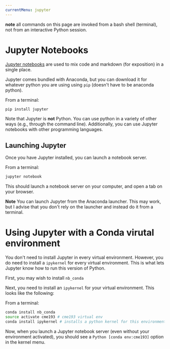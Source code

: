 ```yaml
---
currentMenu: jupyter
---
```

**note** all commands on this page are invoked from a bash shell (terminal), not from an interactive Python session.

# Jupyter Notebooks

[Jupyter notebooks](https://jupyter.org/) are used to mix code and markdown (for exposition) in a single place.

Jupyter comes bundled with Anaconda, but you can download it for whatever python you are using using `pip` (doesn't have to be anaconda python).

From a terminal:
```bash
pip install jupyter
```

Note that Jupyter is **not** Python.  You can use python in a variety of other ways (e.g., through the command line).  Additionally, you can use Jupyter notebooks with other programming languages.

## Launching Jupyter

Once you have Jupyter installed, you can launch a notebook server.

From a terminal:
```bash
jupyter notebook
```

This should launch a notebook server on your computer, and open a tab on your browser.

**Note** You can launch Jupyter from the Anaconda launcher.  This may work, but I advise that you don't rely on the launcher and instead do it from a terminal.

# Using Jupyter with a Conda virutal environment

You don't need to install Jupyter in every virtual environment.  However, you do need to install a `ipykernel` for every virtual environment.  This is what lets Jupyter know how to run this version of Python.

First, you may wish to install `nb_conda`

Next, you need to install an `ipykernel` for your virtual environment.  This looks like the following:

From a terminal:
```bash
conda install nb_conda
source activate cme193 # cme193 virtual env
conda install ipykernel # installs a python kernel for this environment
```

Now, when you launch a Jupyter notebook server (even without your environment activated), you should see a `Python [conda env:cme193]` option in the kernel menu.

